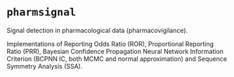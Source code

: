 


# `pharmsignal`

Signal detection in pharmacological data (pharmacovigilance).

Implementations of Reporting Odds Ratio (ROR),
Proportional Reporting Ratio (PRR),
Bayesian Confidence Propagation Neural Network Information Criterion
(BCPNN IC, both MCMC and normal approximation) and
Sequence Symmetry Analysis (SSA).
